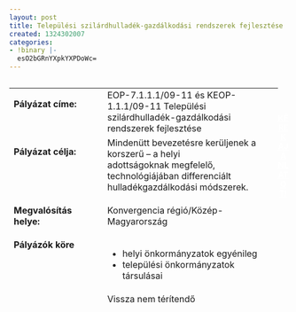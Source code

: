 ```yaml
---
layout: post
title: Települési szilárdhulladék-gazdálkodási rendszerek fejlesztése
created: 1324302007
categories:
- !binary |-
  esO2bGRnYXpkYXPDoWc=
---
```

<table style="width: 485px; height: 390px;" align="left" border="0" cellpadding="0" cellspacing="0"><tbody><tr><td valign="top" width="187"><p><strong>Pályázat címe:</strong></p></td><td valign="top" width="428">EOP-7.1.1.1/09-11 és KEOP-1.1.1/09-11 Települési szilárdhulladék-gazdálkodási rendszerek fejlesztése</td></tr><tr><td valign="top" width="187"><p><strong>Pályázat célja:</strong></p></td><td valign="top" width="428">Mindenütt bevezetésre kerüljenek a korszerű – a helyi<br>adottságoknak megfelelő, technológiájában differenciált hulladékgazdálkodási módszerek.</td></tr><tr><td valign="top" width="187"><p><strong>Megvalósítás helye:&nbsp;</strong></p></td><td valign="top" width="428"><p>Konvergencia régió/Közép-Magyarország</p></td></tr><tr valign="top" align="left"><td valign="top" width="187"><strong>Pályázók köre</strong></td><td valign="top" width="428"><ul><li>helyi önkormányzatok egyénileg</li><li>települési önkormányzatok társulásai</li></ul></td></tr><tr><td valign="top" width="187"><p><strong>Támogatás formája:</strong></p></td><td valign="top" width="428">Vissza nem térítendő<br><ul><li>min. 100 millió Ft - max. 35 000 millió Ft</li><li>önrész: 30%, ill. 15%</li></ul></td></tr><tr><td valign="top" width="187"><p><strong>Támogatás mértéke:</strong></p></td><td valign="top" width="428">Max. 70% és max. 85%</td></tr><tr><td valign="top" width="187"><p><strong>Biztosíték:</strong></p></td><td valign="top" width="428"><p>Ingatlan</p></td></tr><tr><td valign="top" width="187"><p><strong>Beadási határidő:</strong></p></td><td valign="top" width="428"><p>2011. október 14-től a kiírás felfüggesztéséig.</p></td></tr><tr><td valign="top" width="187"><p><strong>Projekt időtartama:</strong></p></td><td valign="top" width="428">Előkészítés: max. 2,5 év; Megvalósítás: max. 5 év</td></tr><tr><td valign="top" width="187"><p><strong>Bírálat:</strong></p></td><td valign="top" width="428"><p>Egyfordulós</p></td></tr><tr><td valign="top" width="187"><p><strong>Kiíró:</strong></p></td><td valign="top" width="428"><p>NFÜ</p></td></tr><tr><td valign="top" width="187"><strong>Közreműködő szervezet:</strong></td><td valign="top" width="428">Energia Központ Nonprofit Kft.</td></tr><tr><td valign="top" width="187"><strong>Letöltendő dokumentáció:</strong></td><td valign="top" width="428"><a href="http://www.nfu.hu/">www.nfu.hu</a></td></tr></tbody></table><p>&nbsp;</p><p>&nbsp;</p><p style="text-align: center;"><strong><a href="http://www.goldconsulting.eu/palyazati-elominosito-adatlap" class="button red" style="color: rgb(255, 255, 255);">KÉREK AJÁNLATOT!</a></strong></p>
